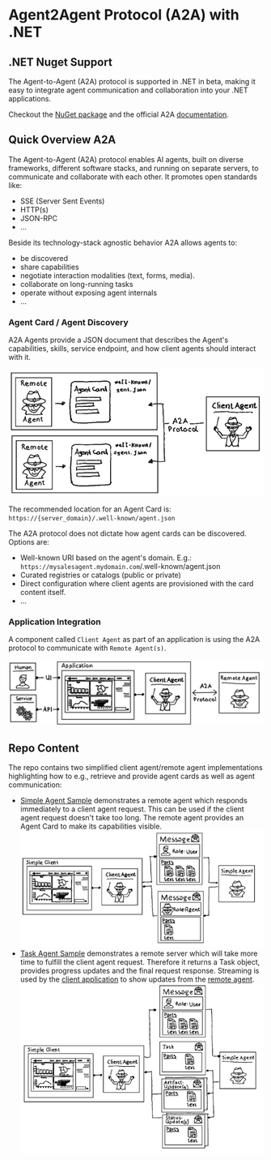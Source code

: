 # Agent2Agent Protocol (A2A) with .NET

## .NET Nuget Support
The Agent-to-Agent (A2A) protocol is supported in .NET in beta, making it easy to integrate agent communication and collaboration into your .NET applications. 

Checkout the [NuGet package](https://www.nuget.org/packages/A2A/0.3.1-preview) and the official A2A [documentation](https://a2a-protocol.org/latest/).

## Quick Overview A2A

The Agent-to-Agent (A2A) protocol enables AI agents, built on diverse frameworks, different software stacks, and running on separate servers, to communicate and collaborate with each other. It promotes open standards like:

- SSE (Server Sent Events)
- HTTP(s)
- JSON-RPC
- ...

Beside its technology-stack agnostic behavior A2A allows agents to:
 
- be discovered
- share capabilities
- negotiate interaction modalities (text, forms, media).
- collaborate on long-running tasks
- operate without exposing agent internals
- ...


### Agent Card / Agent Discovery

A2A Agents provide a JSON document that describes the Agent's capabilities, skills, service endpoint, and how client agents should interact with it. 

![AgentDiscovery](./media/img/AgentDiscovery.png)

The recommended location for an Agent Card is: `https://{server_domain}/.well-known/agent.json`

The A2A protocol does not dictate how agent cards can be discovered. Options are: 

- Well-known URI based on the agent's domain. E.g.: `https://mysalesagent.mydomain.com`/.well-known/agent.json
- Curated registries or catalogs (public or private)
- Direct configuration where client agents are provisioned with the card content itself. 
- ...

### Application Integration

A component called `Client Agent` as part of an application is using the A2A protocol to communicate with `Remote Agent(s)`.

![ActorOverview](./media/img/ActorOverview.png)


## Repo Content

The repo contains two simplified client agent/remote agent implementations highlighting how to e.g., retrieve and provide agent cards as well as agent communication:

- [Simple Agent Sample](./src/SimpleAgentSample/) demonstrates a remote agent which responds immediately to a client agent request. This can be used if the client agent request doesn't take too long. The remote agent provides an Agent Card to make its capabilities visible. ![SimpleSample](./media/img/SimpleSample.png)
- [Task Agent Sample](./src/TaskAgentSample/) demonstrates a remote server which will take more time to fulfill the client agent request. Therefore it returns a Task object, provides progress updates and the final request response. Streaming is used by the [client application](./src/TaskAgentSample/TaskClient/) to show updates from the [remote agent](./src/TaskAgentSample/TaskAgent/). ![TaskSample](./media/img/TaskSample.png)


